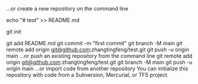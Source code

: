 …or create a new repository on the command line


echo "# test" >> README.md


git init

git add README.md
git commit -m "first commit"
git branch -M main
git remote add origin git@github.com:zhangtingfeng/test.git
git push -u origin main
…or push an existing repository from the command line
git remote add origin git@github.com:zhangtingfeng/test.git
git branch -M main
git push -u origin main
…or import code from another repository
You can initialize this repository with code from a Subversion, Mercurial, or TFS project.
